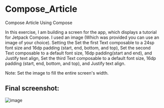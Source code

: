 # Compose_Article
Compose Article Using Compose

In this exercise, I am building a screen for the app, which displays a tutorial for Jetpack Compose. I used an image (Which was provided you can use an image of your choice).
Setting the Set the first Text composable to a 24sp font size and 16dp padding (start, end, bottom, and top), Set the second Text composable to a default font size, 16dp padding(start and end), and Justify text align,
Set the third Text composable to a default font size, 16dp padding (start, end, bottom, and top), and Justify text align.

Note: Set the image to fill the entire screen's width.

## Final screenshot:
![image](https://user-images.githubusercontent.com/62145475/232558869-151a8a1b-5db2-4573-88d4-c92a2ba4fc52.png)
